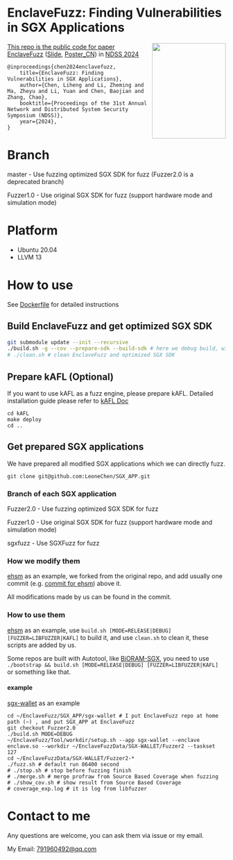 # EnclaveFuzz: Finding Vulnerabilities in SGX Applications

<a href="docs/EnclaveFuzz.pdf"><img align="right" width="170" height="220" src="docs/EnclaveFuzz.png">

This repo is the public code for paper [EnclaveFuzz](docs/EnclaveFuzz.pdf) ([Slide](docs/Slide.pdf), [Poster_CN](docs/Poster.pdf)) in [NDSS 2024](https://www.ndss-symposium.org/ndss2024/)

```
@inproceedings{chen2024enclavefuzz,
    title={EnclaveFuzz: Finding Vulnerabilities in SGX Applications},
    author={Chen, Liheng and Li, Zheming and Ma, Zheyu and Li, Yuan and Chen, Baojian and Zhang, Chao},
    booktitle={Proceedings of the 31st Annual Network and Distributed System Security Symposium (NDSS)},
    year={2024},
}
```

# Branch
master - Use fuzzing optimized SGX SDK for fuzz (Fuzzer2.0 is a deprecated branch)

Fuzzer1.0 - Use original SGX SDK for fuzz (support hardware mode and simulation mode)

# Platform
- Ubuntu 20.04
- LLVM 13

# How to use
See [Dockerfile](Dockerfile/EnclaveFuzz.Dockerfile) for detailed instructions

## Build EnclaveFuzz and get optimized SGX SDK
```bash
git submodule update --init --recursive
./build.sh -g --cov --prepare-sdk --build-sdk # here we debug build, with libfuzzer as fuzz engine, with SGXSDK instrumented
# ./clean.sh # clean EnclaveFuzz and optimized SGX SDK
```

## Prepare kAFL (Optional)
If you want to use kAFL as a fuzz engine, please prepare kAFL. Detailed installation guide please refer to [kAFL Doc](https://intellabs.github.io/kAFL/tutorials/installation.html)
```shell
cd kAFL
make deploy
cd ..
```

## Get prepared SGX applications
We have prepared all modified SGX applications which we can directly fuzz.
```shell
git clone git@github.com:LeoneChen/SGX_APP.git
```

### Branch of each SGX application
Fuzzer2.0 - Use fuzzing optimized SGX SDK for fuzz

Fuzzer1.0 - Use original SGX SDK for fuzz (support hardware mode and simulation mode)

sgxfuzz - Use SGXFuzz for fuzz

### How we modify them
[ehsm](https://github.com/LeoneChen/ehsm) as an example, we forked from the original repo, and add usually one commit (e.g. [commit for ehsm](https://github.com/LeoneChen/ehsm/commit/70948b65019b2b59fb23fe8af573dbfd54696c13)) above it.

All modifications made by us can be found in the commit.

### How to use them
[ehsm](https://github.com/LeoneChen/ehsm) as an example, use `build.sh [MODE=RELEASE|DEBUG] [FUZZER=LIBFUZZER|KAFL]` to build it, and use `clean.sh` to clean it, these scripts are added by us.

Some repos are built with Autotool, like [BiORAM-SGX](https://github.com/LeoneChen/BiORAM-SGX), you need to use `./bootstrap && build.sh [MODE=RELEASE|DEBUG] [FUZZER=LIBFUZZER|KAFL]` or something like that.

#### example
[sgx-wallet](https://github.com/LeoneChen/sgx-wallet) as an example

```shell
cd ~/EnclaveFuzz/SGX_APP/sgx-wallet # I put EnclaveFuzz repo at home path (~) , and put SGX_APP at EnclaveFuzz
git checkout Fuzzer2.0
./build.sh MODE=DEBUG
~/EnclaveFuzz/Tool/workdir/setup.sh --app sgx-wallet --enclave enclave.so --workdir ~/EnclaveFuzzData/SGX-WALLET/Fuzzer2 --taskset 127
cd ~/EnclaveFuzzData/SGX-WALLET/Fuzzer2-*
./fuzz.sh # default run 86400 second
# ./stop.sh # stop before fuzzing finish
# ./merge.sh # merge profraw from Source Based Coverage when fuzzing
# ./show_cov.sh # show result from Source Based Coverage
# coverage_exp.log # it is log from libfuzzer
```

# Contact to me
Any questions are welcome, you can ask them via issue or my email.

My Email: 791960492@qq.com
